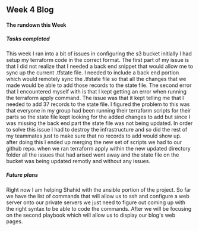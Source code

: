 ## Week 4 Blog

#### The rundown this Week

##### Tasks completed

This week I ran into a bit of issues in configuring the s3 bucket initially I had setup my terraform code in the correct format. The first part of my issue is that I did not realize that I needed a back end snippet that would allow me to sync up the current .tfstate file. I needed to include a back end portion which would remotely sync the .tfstate file so that all the changes that we made would be able to add those records to the state file. The second error that I encountered myself with is that I kept getting an error when running the terraform apply command. The issue was that it kept telling me that I needed to add 37 records to the state file. I figured the problem to this was that everyone in my group had been running their terraform scripts for their parts so the state file kept looking for the added changes to add but since I was missing the back end part the state file was not being updated. In order to solve this issue I had to destroy the infrastructure and so did the rest of my teammates just to make sure that no records to add would show up. after doing this I ended up merging the new set of scripts we had to our github repo. when we ran terraform apply within the new updated directory folder all the issues that had arised went away and the state file on the bucket was being updated remotly and without any issues.

##### Future plans

Right now I am helping Shahid with the ansible portion of the project. So far we have the list of commands that will allow us to ssh and configure a web server onto our private servers we just need to figure out coming up with the right syntax to be able to code the commands. After we will be focusing on the second playbook which will allow us to display our blog's web pages.

